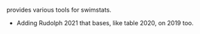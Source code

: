 provides various tools for swimstats.

- Adding Rudolph 2021 that bases, like table 2020, on 2019 too.